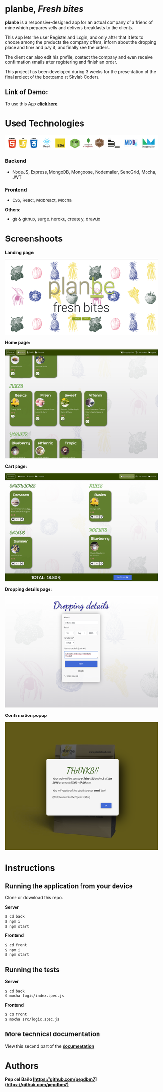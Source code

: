 # planbe, _Fresh bites_

**planbe** is a responsive-designed app for an actual company of a friend of mine which prepares sells and delivers breakfasts to the clients.

This App lets the user Register and Login, and only after that it lets to choose among the products the company offers, inform about the dropping place and time and pay it, and finally see the orders.

The client can also edit his profile, contact the company and even receive confirmation emails after registering and finish an order.

This project has been developed during 3 weeks for the presentation of the final project of the bootcamp at [Skylab Coders](https://skylabcoders.com/).

## **Link of Demo:**

To use this App **[click here](http://planbe-freshbites.surge.sh/)**

# Used Technologies

![used technologies logos](./doc/img/tech-logos.png)

### Backend

- NodeJS, Express, MongoDB, Mongoose, Nodemailer, SendGrid, Mocha, JWT

### Frontend

- ES6, React, Mdbreact, Mocha

**Others**:

- git & github, surge, heroku, creately, draw.io

# Screenshoots

**Landing page:**

![landing page](./doc/img/landing-screenshot.PNG)

**Home page:**

![home page](./doc/img/home-screenshot.PNG)

**Cart page:**

![cart page](./doc/img/cart-screenshot.PNG)

**Dropping details page:**

![dropping details page](./doc/img/dropping-details-screenshot.PNG)

**Confirmation popup**

![confirmation details popup](./doc/img/confirmation_popup.PNG)

# Instructions

## Running the application from your device

Clone or download this repo.

**Server**

```
$ cd back
$ npm i
$ npm start
```

**Frontend**

```
$ cd front
$ npm i
$ npm start
```

## Running the tests

**Server**

```
$ cd back
$ mocha logic/index.spec.js
```

**Frontend**

```
$ cd front
$ mocha src/logic.spec.js
```

## More technical documentation

View this second part of the **[documentation](./doc/README.md)**

# Authors

**Pep del Baño [https://github.com/pepdbm7](https://github.com/pepdbm7)**
